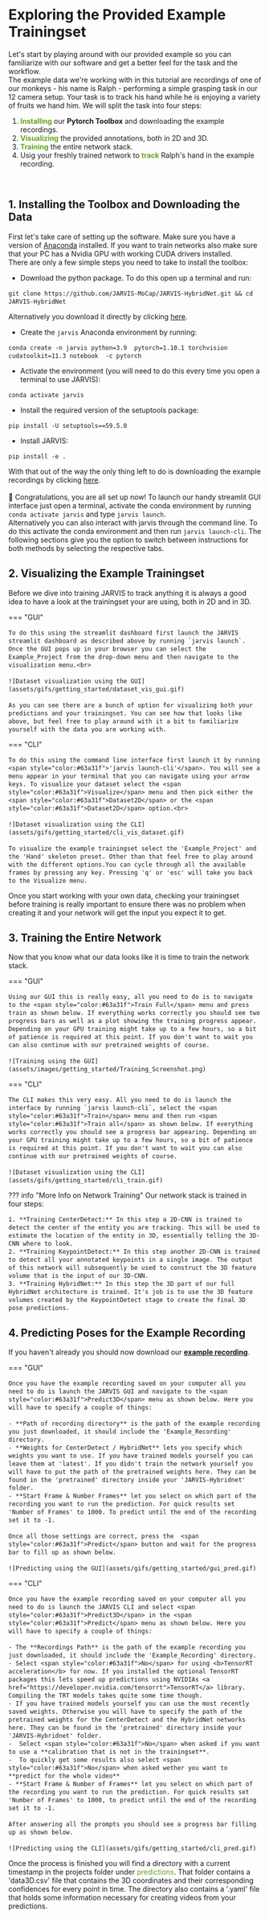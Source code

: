 # Exploring the Provided Example Trainingset
Let's start by playing around with our provided example so you can familiarize with our software and get a better feel for the task and the workflow.<br>
The example data we're working with in this tutorial are recordings of one of our monkeys - his name is Ralph - performing a simple grasping task in our 12 camera setup. Your task is to track his hand while he is enjoying a variety of fruits we hand him.
We will split the task into four steps:

1. <span style="color:#63a31f"><b>Installing</b></span> our **Pytorch Toolbox** and downloading the example recordings.
2. <span style="color:#63a31f"><b>Visualizing</b></span> the provided annotations, both in 2D and 3D.
3. <span style="color:#63a31f"><b>Training</b></span> the entire network stack.
4. Usig your freshly trained network to <span style="color:#63a31f"><b>track</b></span> Ralph's hand in the example recording.
<br>



## 1. Installing the Toolbox and Downloading the Data
First let's take care of setting up the software. Make sure you have a version of [Anaconda](https://www.anaconda.com/) installed. If you want to train networks also make sure that your PC has a Nvidia GPU with working CUDA drivers installed.<br>
There are only a few simple steps you need to take to install the toolbox:
- Download the python package. To do this open up a terminal and run:
```
git clone https://github.com/JARVIS-MoCap/JARVIS-HybridNet.git && cd JARVIS-HybridNet
```
Alternatively you download it directly by clicking [here](https://github.com/JARVIS-MoCap/JARVIS-HybridNet/archive/refs/heads/master.zip).

- Create the `jarvis` Anaconda environment by running:
```
conda create -n jarvis python=3.9  pytorch=1.10.1 torchvision cudatoolkit=11.3 notebook  -c pytorch
```

- Activate the environment (you will need to do this every time you open a terminal to use JARVIS):
```
conda activate jarvis
```

- Install the required version of the setuptools package:
```
pip install -U setuptools==59.5.0
```

- Install JARVIS:
```
pip install -e .
```

With that out of the way the only thing left to do is downloading the example recordings by clicking [here](https://zenodo.org/record/6515085/files/Example_Recording.zip?download=1).<br>
<br>
:tada: Congratulations, you are all set up now! To launch our handy streamlit GUI interface just open a terminal, activate the conda environment by running `conda activate jarvis` and type `jarvis launch`.<br> 
Alternatively you can also interact with jarvis through the command line. To do this activate the conda environment and then run `jarvis launch-cli`. The following sections give you the option to switch between instructions for both methods by selecting the respective tabs.
<br>



## 2. Visualizing the Example Trainingset
Before we dive into training JARVIS to track anything it is always a good idea to have a look at the trainingset your are using, both in 2D and in 3D.<br>

=== "GUI"

    To do this using the streamlit dashboard first launch the JARVIS streamlit dashboard as described above by running `jarvis launch`. Once the GUI pops up in your browser you can select the Example_Project from the drop-down menu and then navigate to the visualization menu.<br>

    ![Dataset visualization using the GUI](assets/gifs/getting_started/dataset_vis_gui.gif)

    As you can see there are a bunch of option for visualizing both your predictions and your trainingset. You can see how that looks like above, but feel free to play around with it a bit to familiarize yourself with the data you are working with.

=== "CLI"

    To do this using the command line interface first launch it by running <span style="color:#63a31f">'jarvis launch-cli'</span>. You will see a menu appear in your terminal that you can navigate using your arrow keys. To visualize your dataset select the <span style="color:#63a31f">Visualize</span> menu and then pick either the <span style="color:#63a31f">Dataset2D</span> or the <span style="color:#63a31f">Dataset2D</span> option.<br>

    ![Dataset visualization using the CLI](assets/gifs/getting_started/cli_vis_dataset.gif)

    To visualize the example trainingset select the 'Example_Project' and the 'Hand' skeleton preset. Other than that feel free to play around with the different options.You can cycle through all the available frames by pressing any key. Pressing 'q' or 'esc' will take you back to the Visualize menu.

Once you start working with your own data, checking your trainingset before training is really important to ensure there was no problem when creating it and your network will get the input you expect it to get.



## 3. Training the Entire Network
Now that you know what our data looks like it is time to train the network stack.

=== "GUI"

    Using our GUI this is really easy, all you need to do is to navigate to the <span style="color:#63a31f">Train Full</span> menu and press train as shown below. If everything works correctly you should see two progress bars as well as a plot showing the training progress appear. Depending on your GPU training might take up to a few hours, so a bit of patience is required at this point. If you don't want to wait you can also continue with our pretrained weights of course.

    ![Training using the GUI](assets/images/getting_started/Training_Screenshot.png)

=== "CLI"

    The CLI makes this very easy. All you need to do is launch the interface by running `jarvis launch-cli`, select the <span style="color:#63a31f">Train</span> menu and then run <span style="color:#63a31f">Train all</span> as shown below. If everything works correctly you should see a progress bar appearing. Depending on your GPU training might take up to a few hours, so a bit of patience is required at this point. If you don't want to wait you can also continue with our pretrained weights of course.
    
    ![Dataset visualization using the CLI](assets/gifs/getting_started/cli_train.gif)


??? info "More Info on Network Training"
    Our network stack is trained in four steps:

    1. **Training CenterDetect:** In this step a 2D-CNN is trained to detect the center of the entity you are tracking. This will be used to estimate the location of the entity in 3D, essentially telling the 3D-CNN where to look.
    2. **Training KeypointDetect:** In this step another 2D-CNN is trained to detect all your annotated keypoints in a single image. The output of this network will subsequently be used to construct the 3D feature volume that is the input of our 3D-CNN. 
    3. **Training HybridNet:** In this step the 3D part of our full HybridNet architecture is trained. It's job is to use the 3D feature volumes created by the KeypointDetect stage to create the final 3D pose predictions.



## 4. Predicting Poses for the Example Recording
If you haven't already you should now download our **[example recording](https://zenodo.org/record/6515085/files/Example_Recording.zip?download=1)**.

=== "GUI"

    Once you have the example recording saved on your computer all you need to do is launch the JARVIS GUI and navigate to the <span style="color:#63a31f">Predict3D</span> menu as shown below. Here you will have to specify a couple of things:

    - **Path of recording directory** is the path of the example recording you just downloaded, it should include the 'Example_Recording' directory.
    - **Weights for CenterDetect / HybridNet** lets you specify which weights you want to use. If you have trained models yourself you can leave them at 'latest'. If you didn't train the network yourself you will have to put the path of the pretrained weights here. They can be found in the 'pretrained' directory inside your 'JARVIS-Hybridnet' folder.
    - **Start Frame & Number Frames** let you select on which part of the recording you want to run the prediction. For quick results set 'Number of Frames' to 1000. To predict until the end of the recording set it to -1.

    Once all those settings are correct, press the  <span style="color:#63a31f">Predict</span> button and wait for the progress bar to fill up as shown below.

    ![Predicting using the GUI](assets/gifs/getting_started/gui_pred.gif)

=== "CLI"

    Once you have the example recording saved on your computer all you need to do is launch the JARVIS CLI and select <span style="color:#63a31f">Predict3D</span> in the <span style="color:#63a31f">Predict</span> menu as shown below. Here you will have to specify a couple of things:

    - The **Recordings Path** is the path of the example recording you just downloaded, it should include the 'Example_Recording' directory.
    - Select <span style="color:#63a31f">No</span> for using <b>TensorRT acceleration</b> for now. If you installed the optional TensorRT packages this lets speed up predictions using NVIDIAs <a href="https://developer.nvidia.com/tensorrt">TensorRT</a> library. Compiling the TRT models takes quite some time though.
    - If you have trained models yourself you can use the most recently saved weights. Otherwise you will have to specify the path of the pretrained weights for the CenterDetect and the HybridNet networks here. They can be found in the 'pretrained' directory inside your 'JARVIS-Hybridnet' folder.
    -  Select <span style="color:#63a31f">No</span> when asked if you want to use a **calibration that is not in the trainingset**.
    -  To quickly get some results also select <span style="color:#63a31f">No</span> when asked wether you want to **predict for the whole video**
    - **Start Frame & Number of Frames** let you select on which part of the recording you want to run the prediction. For quick results set 'Number of Frames' to 1000, to predict until the end of the recording set it to -1.

    After answering all the prompts you should see a progress bar filling up as shown below.

    ![Predicting using the CLI](assets/gifs/getting_started/cli_pred.gif)


Once the process is finished you will find a directory with a current timestamp in the projects folder under <span style="color:#63a31f">predictions</span>. That folder contains a 'data3D.csv' file that contains the 3D coordinates and their corresponding confidences for every point in time. The directory also contains a '.yaml' file that holds some information necessary for creating videos from your predictions.